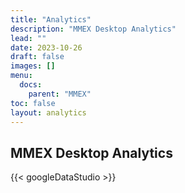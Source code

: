 ```yaml
---
title: "Analytics"
description: "MMEX Desktop Analytics"
lead: ""
date: 2023-10-26
draft: false
images: []
menu:
  docs:
    parent: "MMEX"
toc: false
layout: analytics
---
```


## MMEX Desktop Analytics

{{< googleDataStudio >}}